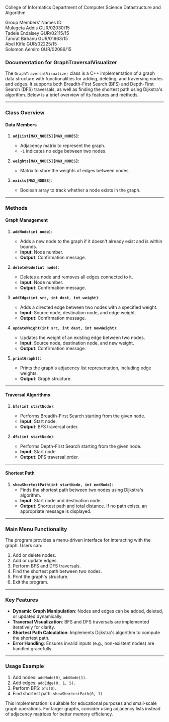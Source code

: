 
College of Informatics
Department of Computer Science
Datastructure and Algorithm 


Group Members’  Names           			            ID                              
Mulugeta  Addis 				                     	GUR/02030/15	        
Tadele Endalsey	      		                    GUR/02115/15       
Tamrat Birhanu                 			           GUR/01963/15 	        
Abel     Kifle				                          GUR/02225/15              
Solomon Aemiro           			                 GUR/02089/15 



### Documentation for GraphTraversalVisualizer

The `GraphTraversalVisualizer` class is a C++ implementation of a graph data structure with functionalities for adding, deleting, and traversing nodes and edges. It supports both Breadth-First Search (BFS) and Depth-First Search (DFS) traversals, as well as finding the shortest path using Dijkstra's algorithm. Below is a brief overview of its features and methods.

---

### **Class Overview**

#### **Data Members**
1. **`adjList[MAX_NODES][MAX_NODES]`**:
   - Adjacency matrix to represent the graph.
   - `-1` indicates no edge between two nodes.

2. **`weights[MAX_NODES][MAX_NODES]`**:
   - Matrix to store the weights of edges between nodes.

3. **`exists[MAX_NODES]`**:
   - Boolean array to track whether a node exists in the graph.

---

### **Methods**

#### **Graph Management**
1. **`addNode(int node)`**:
   - Adds a new node to the graph if it doesn't already exist and is within bounds.
   - **Input**: Node number.
   - **Output**: Confirmation message.

2. **`deleteNode(int node)`**:
   - Deletes a node and removes all edges connected to it.
   - **Input**: Node number.
   - **Output**: Confirmation message.

3. **`addEdge(int src, int dest, int weight)`**:
   - Adds a directed edge between two nodes with a specified weight.
   - **Input**: Source node, destination node, and edge weight.
   - **Output**: Confirmation message.

4. **`updateWeight(int src, int dest, int newWeight)`**:
   - Updates the weight of an existing edge between two nodes.
   - **Input**: Source node, destination node, and new weight.
   - **Output**: Confirmation message.

5. **`printGraph()`**:
   - Prints the graph's adjacency list representation, including edge weights.
   - **Output**: Graph structure.

---

#### **Traversal Algorithms**
1. **`bfs(int startNode)`**:
   - Performs Breadth-First Search starting from the given node.
   - **Input**: Start node.
   - **Output**: BFS traversal order.

2. **`dfs(int startNode)`**:
   - Performs Depth-First Search starting from the given node.
   - **Input**: Start node.
   - **Output**: DFS traversal order.

---

#### **Shortest Path**
1. **`showShortestPath(int startNode, int endNode)`**:
   - Finds the shortest path between two nodes using Dijkstra's algorithm.
   - **Input**: Start node and destination node.
   - **Output**: Shortest path and total distance. If no path exists, an appropriate message is displayed.

---

### **Main Menu Functionality**
The program provides a menu-driven interface for interacting with the graph. Users can:
1. Add or delete nodes.
2. Add or update edges.
3. Perform BFS and DFS traversals.
4. Find the shortest path between two nodes.
5. Print the graph's structure.
6. Exit the program.

---

### **Key Features**
- **Dynamic Graph Manipulation**: Nodes and edges can be added, deleted, or updated dynamically.
- **Traversal Visualization**: BFS and DFS traversals are implemented iteratively for clarity.
- **Shortest Path Calculation**: Implements Dijkstra's algorithm to compute the shortest path.
- **Error Handling**: Ensures invalid inputs (e.g., non-existent nodes) are handled gracefully.

---

### **Usage Example**
1. Add nodes: `addNode(0)`, `addNode(1)`.
2. Add edges: `addEdge(0, 1, 5)`.
3. Perform BFS: `bfs(0)`.
4. Find shortest path: `showShortestPath(0, 1)`

This implementation is suitable for educational purposes and small-scale graph operations. For larger graphs, consider using adjacency lists instead of adjacency matrices for better memory efficiency.
